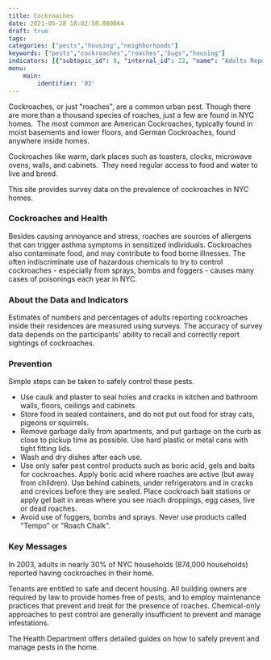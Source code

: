 ```yaml
---
title: Cockroaches
date: 2021-05-28 18:02:58.860064
draft: true
tags: 
categories: ["pests","housing","neighborhoods"]
keywords: ["pests","cockroaches","roaches","bugs","housing"]
indicators: [{"subtopic_id": 8, "internal_id": 22, "name": "Adults Reporting Cockroaches in the Home", "URL": "https://a816-dohbesp.nyc.gov/IndicatorPublic/VisualizationData.aspx?id=22,719b87,8,Summarize"}, {"subtopic_id": 8, "internal_id": 2393, "name": "Children living in homes with cockroaches (ages 0-13 years)", "URL": "https://a816-dohbesp.nyc.gov/IndicatorPublic/VisualizationData.aspx?id=2393,719b87,8,Summarize"}, {"subtopic_id": 8, "internal_id": 107, "name": "Homes with Cockroaches", "URL": "https://a816-dohbesp.nyc.gov/IndicatorPublic/VisualizationData.aspx?id=107,719b87,8,Summarize"}]
menu:
    main:
        identifier: '03'
---
```


Cockroaches, or just "roaches", are a common urban pest. Though there are more than a thousand species of roaches, just a few are found in NYC homes.  The most common are American Cockroaches, typically found in moist basements and lower floors, and German Cockroaches, found anywhere inside homes.

Cockroaches like warm, dark places such as toasters, clocks, microwave ovens, walls, and cabinets.  They need regular access to food and water to live and breed.

This site provides survey data on the prevalence of cockroaches in NYC homes.  

### Cockroaches and Health

Besides causing annoyance and stress, roaches are sources of allergens that can trigger asthma symptoms in sensitized individuals. Cockroaches also contaminate food, and may contribute to food borne illnesses. The often indiscriminate use of hazardous chemicals to try to control cockroaches - especially from sprays, bombs and foggers - causes many cases of poisonings each year in NYC.

### About the Data and Indicators

Estimates of numbers and percentages of adults reporting cockroaches inside their residences are measured using surveys. The accuracy of survey data depends on the participants' ability to recall and correctly report sightings of cockroaches.

### Prevention

Simple steps can be taken to safely control these pests.

* Use caulk and plaster to seal holes and cracks in kitchen and bathroom walls, floors, ceilings and cabinets.
* Store food in sealed containers, and do not put out food for stray cats, pigeons or squirrels.
* Remove garbage daily from apartments, and put garbage on the curb as close to pickup time as possible. Use hard plastic or metal cans with tight fitting lids.
* Wash and dry dishes after each use.
* Use only safer pest control products such as boric acid, gels and baits for cockroaches. Apply boric acid where roaches are active (but away from children). Use behind cabinets, under refrigerators and in cracks and crevices before they are sealed. Place cockroach bait stations or apply gel bait in areas where you see roach droppings, egg cases, live or dead roaches.
* Avoid use of foggers, bombs and sprays. Never use products called "Tempo" or "Roach Chalk".

### Key Messages

In 2003, adults in nearly 30% of NYC households (874,000 households) reported having cockroaches in their home.  
  
Tenants are entitled to safe and decent housing. All building owners are required by law to provide homes free of pests, and to employ maintenance practices that prevent and treat for the presence of roaches. Chemical-only approaches to pest control are generally insufficient to prevent and manage infestations.   
  
The Health Department offers detailed guides on how to safely prevent and manage pests in the home.
